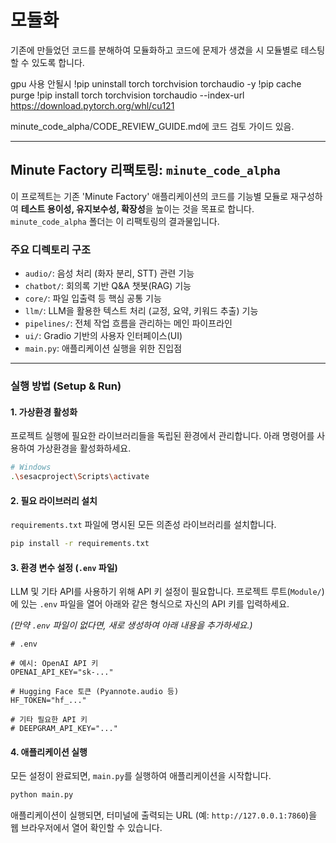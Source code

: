 # 모듈화

기존에 만들었던 코드를 분해하여 모듈화하고 코드에 문제가 생겼을 시 모듈별로 테스팅 할 수 있도록 합니다.


gpu 사용 안될시
!pip uninstall torch torchvision torchaudio -y
!pip cache purge
!pip install torch torchvision torchaudio --index-url https://download.pytorch.org/whl/cu121

minute_code_alpha/CODE_REVIEW_GUIDE.md에 코드 검토 가이드 있음.

---

## Minute Factory 리팩토링: `minute_code_alpha`

이 프로젝트는 기존 'Minute Factory' 애플리케이션의 코드를 기능별 모듈로 재구성하여 **테스트 용이성, 유지보수성, 확장성**을 높이는 것을 목표로 합니다. `minute_code_alpha` 폴더는 이 리팩토링의 결과물입니다.

### 주요 디렉토리 구조

-   `audio/`: 음성 처리 (화자 분리, STT) 관련 기능
-   `chatbot/`: 회의록 기반 Q&A 챗봇(RAG) 기능
-   `core/`: 파일 입출력 등 핵심 공통 기능
-   `llm/`: LLM을 활용한 텍스트 처리 (교정, 요약, 키워드 추출) 기능
-   `pipelines/`: 전체 작업 흐름을 관리하는 메인 파이프라인
-   `ui/`: Gradio 기반의 사용자 인터페이스(UI)
-   `main.py`: 애플리케이션 실행을 위한 진입점

---

### 실행 방법 (Setup & Run)

#### 1. 가상환경 활성화

프로젝트 실행에 필요한 라이브러리들을 독립된 환경에서 관리합니다. 아래 명령어를 사용하여 가상환경을 활성화하세요.

```bash
# Windows
.\sesacproject\Scripts\activate
```

#### 2. 필요 라이브러리 설치

`requirements.txt` 파일에 명시된 모든 의존성 라이브러리를 설치합니다.

```bash
pip install -r requirements.txt
```

#### 3. 환경 변수 설정 (`.env` 파일)

LLM 및 기타 API를 사용하기 위해 API 키 설정이 필요합니다. 프로젝트 루트(`Module/`)에 있는 `.env` 파일을 열어 아래와 같은 형식으로 자신의 API 키를 입력하세요.

*(만약 `.env` 파일이 없다면, 새로 생성하여 아래 내용을 추가하세요.)*

```
# .env

# 예시: OpenAI API 키
OPENAI_API_KEY="sk-..."

# Hugging Face 토큰 (Pyannote.audio 등)
HF_TOKEN="hf_..."

# 기타 필요한 API 키
# DEEPGRAM_API_KEY="..."
```

#### 4. 애플리케이션 실행

모든 설정이 완료되면, `main.py`를 실행하여 애플리케이션을 시작합니다.

```bash
python main.py
```

애플리케이션이 실행되면, 터미널에 출력되는 URL (예: `http://127.0.0.1:7860`)을 웹 브라우저에서 열어 확인할 수 있습니다.
